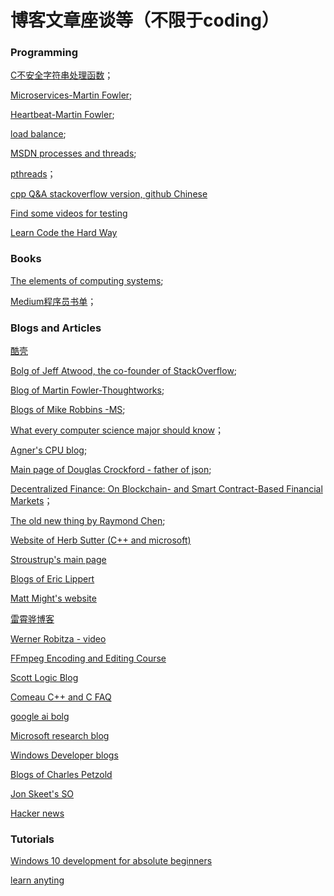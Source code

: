 # 博客文章座谈等（不限于coding）

### Programming

[C不安全字符串处理函数](https://docs.microsoft.com/en-us/archive/msdn-magazine/2005/may/repel-attacks-with-visual-studio-2005-safe-c-and-c-libraries)；

[Microservices-Martin Fowler](https://martinfowler.com/articles/microservices.html);

[Heartbeat-Martin Fowler](https://martinfowler.com/articles/patterns-of-distributed-systems/heartbeat.html);

[load balance](https://www.nginx.com/resources/glossary/load-balancing/);

[MSDN processes and threads](https://docs.microsoft.com/en-us/windows/win32/procthread/processes-and-threads);

[pthreads](https://computing.llnl.gov/tutorials/pthreads/)；

[cpp Q&A stackoverflow version, github Chinese](https://github.com/EthsonLiu/stackoverflow-top-cpp/tree/master/question)

[Find some videos for testing](https://www.its.bldrdoc.gov/vqeg/video-datasets-and-organizations.aspx)

[Learn Code the Hard Way](https://learncodethehardway.org/)

### Books

[The elements of computing systems](https://mitpress.mit.edu/books/elements-computing-systems-second-edition);

[Medium程序员书单](https://medium.com/pragmatic-programmers/directory-of-pragmatic-programmer-books-on-medium-6a5cbadbd4b4)；

### Blogs and Articles

[酷壳](https://coolshell.cn/)

[Bolg of Jeff Atwood, the co-founder of StackOverflow](https://blog.codinghorror.com/);

[Blog of Martin Fowler-Thoughtworks](https://martinfowler.com/);

[Blogs of Mike Robbins -MS](https://mikefrobbins.com/);

[What every computer science major should know](http://matt.might.net/articles/what-cs-majors-should-know/)；

[Agner's CPU blog](https://www.agner.org/forum/viewforum.php?f=1);

[Main page of Douglas Crockford - father of json](http://www.crockford.com/);

[Decentralized Finance: On Blockchain- and Smart Contract-Based Financial Markets](https://research.stlouisfed.org/publications/review/2021/02/05/decentralized-finance-on-blockchain-and-smart-contract-based-financial-markets)；

[The old new thing by Raymond Chen](https://devblogs.microsoft.com/oldnewthing/);

[Website of Herb Sutter (C++ and microsoft)](https://herbsutter.com/)

[Stroustrup's main page](https://www.stroustrup.com/)

[Blogs of Eric Lippert](https://ericlippert.com/)

[Matt Might's website](http://matt.might.net/)

[雷霄骅博客](https://blog.csdn.net/leixiaohua1020)

[Werner Robitza - video](https://slhck.info/)

[FFmpeg Encoding and Editing Course](http://slhck.info/ffmpeg-encoding-course/#/)

[Scott Logic Blog](https://blog.scottlogic.com/)

[Comeau C++ and C FAQ](https://web.archive.org/web/20181115023158/http://www.comeaucomputing.com/techtalk/#top)

[google ai bolg](https://ai.googleblog.com/)

[Microsoft research blog](https://www.microsoft.com/en-us/research/blog/)

[Windows Developer blogs](https://blogs.windows.com/windowsdeveloper/)

[Blogs of Charles Petzold](http://www.charlespetzold.com/blog/)

[Jon Skeet's SO](https://stackoverflow.com/users/22656/jon-skeet)

[Hacker news](https://news.ycombinator.com/)

### Tutorials

[Windows 10 development for absolute beginners](https://channel9.msdn.com/Series/Windows-10-development-for-absolute-beginners)

[learn anyting](https://learn-anything.xyz/)
